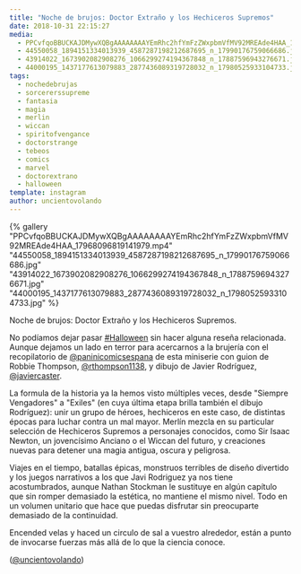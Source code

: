 ```yaml
---
title: "Noche de brujos: Doctor Extraño y los Hechiceros Supremos"
date: 2018-10-31 22:15:27
media: 
  - PPCvfqoBBUCKAJDMywXQBgAAAAAAAAYEmRhc2hfYmFzZWxpbmVfMV92MREAde4HAA_17968096819141979.mp4
  - 44550058_1894151334013939_4587287198212687695_n_17990176759066686.jpg
  - 43914022_1673902082908276_1066299274194367848_n_17887596943276671.jpg
  - 44000195_1437177613079883_2877436089319728032_n_17980525933104733.jpg
tags: 
  - nochedebrujas
  - sorcererssupreme
  - fantasia
  - magia
  - merlin
  - wiccan
  - spiritofvengance
  - doctorstrange
  - tebeos
  - comics
  - marvel
  - doctorextrano
  - halloween
template: instagram
author: uncientovolando
---
```


{% gallery "PPCvfqoBBUCKAJDMywXQBgAAAAAAAAYEmRhc2hfYmFzZWxpbmVfMV92MREAde4HAA_17968096819141979.mp4" "44550058_1894151334013939_4587287198212687695_n_17990176759066686.jpg" "43914022_1673902082908276_1066299274194367848_n_17887596943276671.jpg" "44000195_1437177613079883_2877436089319728032_n_17980525933104733.jpg" %}

Noche de brujos: Doctor Extraño y los Hechiceros Supremos.

No podíamos dejar pasar [#Halloween](/etiquetas/halloween) sin hacer alguna reseña relacionada. Aunque dejamos un lado en terror para acercarnos a la brujería con el recopilatorio de [@paninicomicsespana](https://instagram.com/paninicomicsespana) de esta miniserie con guion de Robbie Thompson, [@rthompson1138](https://instagram.com/rthompson1138), y dibujo de Javier Rodríguez, [@javiercaster](https://instagram.com/javiercaster).

La formula de la historia ya la hemos visto múltiples veces, desde "Siempre Vengadores" a "Exiles" (en cuya última etapa brilla también el dibujo Rodríguez): unir un grupo de héroes, hechiceros en este caso, de distintas épocas para luchar contra un mal mayor. Merlín mezcla en su particular selección de Hechiceros Supremos a personajes conocidos, como Sir Isaac Newton, un jovencísimo Anciano o el Wiccan del futuro, y creaciones nuevas para detener una magia antigua, oscura y peligrosa.

Viajes en el tiempo, batallas épicas, monstruos terribles de diseño divertido y los juegos narrativos a los que Javi Rodriguez ya nos tiene acostumbrados, aunque Nathan Stockman le sustituye en algún capítulo que sin romper demasiado la estética, no mantiene el mismo nivel. Todo en un volumen unitario que hace que puedas disfrutar sin preocuparte demasiado de la continuidad.

Encended velas y haced un circulo de sal a vuestro alrededor, están a punto de invocarse fuerzas más allá de lo que la ciencia conoce.

([@uncientovolando](https://instagram.com/uncientovolando))
